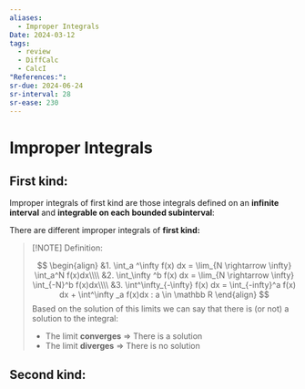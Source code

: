 ```yaml
---
aliases:
  - Improper Integrals
Date: 2024-03-12
tags:
  - review
  - DiffCalc
  - CalcI
"References:": 
sr-due: 2024-06-24
sr-interval: 28
sr-ease: 230
---
```

# Improper Integrals

## First kind:
Improper integrals of first kind are those integrals defined on an **infinite interval** and **integrable on each bounded subinterval**:

There are different improper integrals of **first kind:**

> [!NOTE] Definition: 
> 
>$$
\begin{align}
&1. \int_a ^\infty f(x) dx = \lim_{N \rightarrow \infty} \int_a^N f(x)dx\\\\
&2. \int_\infty ^b f(x) dx = \lim_{N \rightarrow \infty} \int_{-N}^b f(x)dx\\\\
&3. \int^\infty_{-\infty} f(x) dx = \int_{-infty}^a f(x) dx + \int^\infty _a f(x)dx : a \in \mathbb R
\end{align}
>$$
>Based on the solution of this limits we can say that there is (or not) a solution to the integral: 
>+ The limit **converges** => There is a solution
>+ The limit **diverges** => There is no solution
 
## Second kind: 
